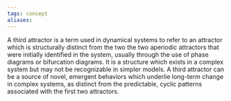 ```yaml
---
tags: concept
aliases:
---
```


A third attractor is a term used in dynamical systems to refer to an attractor which is structurally distinct from the two the two aperiodic attractors that were initially identified in the system, usually through the use of phase diagrams or bifurcation diagrams. It is a structure which exists in a complex system but may not be recognizable in simpler models. A third attractor can be a source of novel, emergent behaviors which underlie long-term change in complex systems, as distinct from the predictable, cyclic patterns associated with the first two attractors.